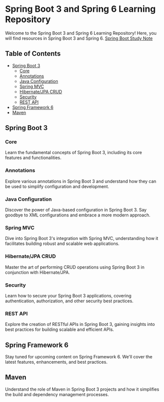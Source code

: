 # Spring Boot 3 and Spring 6 Learning Repository

Welcome to the Spring Boot 3 and Spring 6 Learning Repository! Here, you will find resources in Spring Boot 3 and Spring 6. [Spring Boot Study Note](https://docs.google.com/spreadsheets/d/1uow6ZGONyHag2_UZ8Tu5p_DsV7pgjSQI/edit?usp=drive_link&ouid=104476243041902956452&rtpof=true&sd=true)

## Table of Contents

- [Spring Boot 3](#spring-boot-3)
  - [Core](#core)
  - [Annotations](#annotations)
  - [Java Configuration](#java-configuration)
  - [Spring MVC](#spring-mvc)
  - [Hibernate/JPA CRUD](#hibernatejpa-crud)
  - [Security](#security)
  - [REST API](#rest-api)
- [Spring Framework 6](#spring-framework-6)
- [Maven](#maven)

## Spring Boot 3

### Core

Learn the fundamental concepts of Spring Boot 3, including its core features and functionalities.

### Annotations

Explore various annotations in Spring Boot 3 and understand how they can be used to simplify configuration and development.

### Java Configuration

Discover the power of Java-based configuration in Spring Boot 3. Say goodbye to XML configurations and embrace a more modern approach.

### Spring MVC

Dive into Spring Boot 3's integration with Spring MVC, understanding how it facilitates building robust and scalable web applications.

### Hibernate/JPA CRUD

Master the art of performing CRUD operations using Spring Boot 3 in conjunction with Hibernate/JPA.

### Security

Learn how to secure your Spring Boot 3 applications, covering authentication, authorization, and other security best practices.

### REST API

Explore the creation of RESTful APIs in Spring Boot 3, gaining insights into best practices for building scalable and efficient APIs.

## Spring Framework 6

Stay tuned for upcoming content on Spring Framework 6. We'll cover the latest features, enhancements, and best practices.

## Maven

Understand the role of Maven in Spring Boot 3 projects and how it simplifies the build and dependency management processes.


